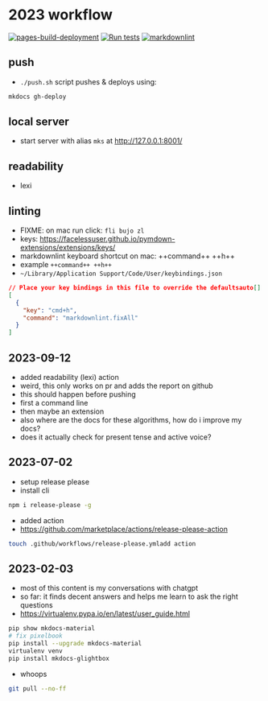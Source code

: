 # 2023 workflow

[![pages-build-deployment](https://github.com/shane0/shane0.github.io/actions/workflows/pages/pages-build-deployment/badge.svg)](https://github.com/shane0/shane0.github.io/actions/workflows/pages/pages-build-deployment) [![Run tests](https://github.com/shane0/shane0.github.io/actions/workflows/run-tests.yml/badge.svg)](https://github.com/shane0/shane0.github.io/actions/workflows/run-tests.yml) [![markdownlint](https://github.com/shane0/shane0.github.io/actions/workflows/markdownlint.yml/badge.svg)](https://github.com/shane0/shane0.github.io/actions/workflows/markdownlint.yml)

## push

- `./push.sh` script pushes & deploys using:

```sh
mkdocs gh-deploy
```

## local server

- start server with alias `mks` at <http://127.0.0.1:8001/>

## readability

- lexi

## linting

- FIXME: on mac run click: `fli bujo zl`
- keys: <https://facelessuser.github.io/pymdown-extensions/extensions/keys/>
- markdownlint keyboard shortcut on mac: ++command++ ++h++
- example `++command++ ++h++`
- `~/Library/Application Support/Code/User/keybindings.json`

```json
// Place your key bindings in this file to override the defaultsauto[]
[
  {
    "key": "cmd+h",
    "command": "markdownlint.fixAll"
  }
]
```

## 2023-09-12

- added readability (lexi) action
- weird, this only works on pr and adds the report on github
- this should happen before pushing
- first a command line
- then maybe an extension
- also where are the docs for these algorithms, how do i improve my docs?
- does it actually check for present tense and active voice?

## 2023-07-02

- setup release please
- install cli

```sh
npm i release-please -g
```

- added action
- <https://github.com/marketplace/actions/release-please-action>

```sh
touch .github/workflows/release-please.ymladd action
```

## 2023-02-03

- most of this content is my conversations with chatgpt
- so far: it finds decent answers and helps me learn to ask the right questions
- <https://virtualenv.pypa.io/en/latest/user_guide.html>

```sh
pip show mkdocs-material
# fix pixelbook
pip install --upgrade mkdocs-material 
virtualenv venv
pip install mkdocs-glightbox
```

- whoops

```sh
git pull --no-ff
```
